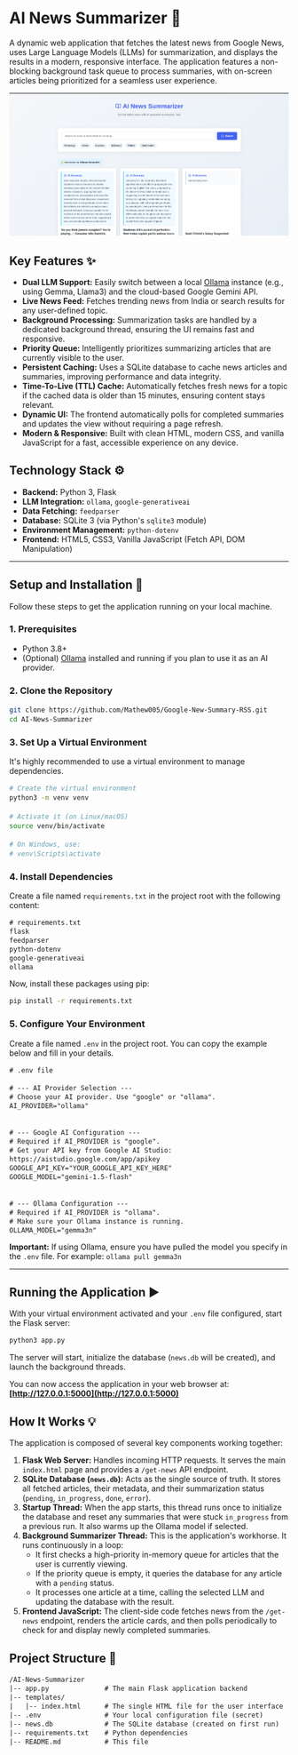 # AI News Summarizer 🚀

A dynamic web application that fetches the latest news from Google News, uses Large Language Models (LLMs) for summarization, and displays the results in a modern, responsive interface. The application features a non-blocking background task queue to process summaries, with on-screen articles being prioritized for a seamless user experience.

![Screenshot of the AI News Summarizer application](./screenshot.png)

## Key Features ✨

-   **Dual LLM Support:** Easily switch between a local [Ollama](https://ollama.com/) instance (e.g., using Gemma, Llama3) and the cloud-based Google Gemini API.
-   **Live News Feed:** Fetches trending news from India or search results for any user-defined topic.
-   **Background Processing:** Summarization tasks are handled by a dedicated background thread, ensuring the UI remains fast and responsive.
-   **Priority Queue:** Intelligently prioritizes summarizing articles that are currently visible to the user.
-   **Persistent Caching:** Uses a SQLite database to cache news articles and summaries, improving performance and data integrity.
-   **Time-To-Live (TTL) Cache:** Automatically fetches fresh news for a topic if the cached data is older than 15 minutes, ensuring content stays relevant.
-   **Dynamic UI:** The frontend automatically polls for completed summaries and updates the view without requiring a page refresh.
-   **Modern & Responsive:** Built with clean HTML, modern CSS, and vanilla JavaScript for a fast, accessible experience on any device.

## Technology Stack ⚙️

-   **Backend:** Python 3, Flask
-   **LLM Integration:** `ollama`, `google-generativeai`
-   **Data Fetching:** `feedparser`
-   **Database:** SQLite 3 (via Python's `sqlite3` module)
-   **Environment Management:** `python-dotenv`
-   **Frontend:** HTML5, CSS3, Vanilla JavaScript (Fetch API, DOM Manipulation)

---

## Setup and Installation 🔧

Follow these steps to get the application running on your local machine.

### 1. Prerequisites

-   Python 3.8+
-   (Optional) [Ollama](https://ollama.com/) installed and running if you plan to use it as an AI provider.

### 2. Clone the Repository

```bash
git clone https://github.com/Mathew005/Google-New-Summary-RSS.git
cd AI-News-Summarizer
```

### 3. Set Up a Virtual Environment

It's highly recommended to use a virtual environment to manage dependencies.

```bash
# Create the virtual environment
python3 -m venv venv

# Activate it (on Linux/macOS)
source venv/bin/activate

# On Windows, use:
# venv\Scripts\activate
```

### 4. Install Dependencies

Create a file named `requirements.txt` in the project root with the following content:

```
# requirements.txt
flask
feedparser
python-dotenv
google-generativeai
ollama
```

Now, install these packages using pip:

```bash
pip install -r requirements.txt
```

### 5. Configure Your Environment

Create a file named `.env` in the project root. You can copy the example below and fill in your details.

```env
# .env file

# --- AI Provider Selection ---
# Choose your AI provider. Use "google" or "ollama".
AI_PROVIDER="ollama"


# --- Google AI Configuration ---
# Required if AI_PROVIDER is "google".
# Get your API key from Google AI Studio: https://aistudio.google.com/app/apikey
GOOGLE_API_KEY="YOUR_GOOGLE_API_KEY_HERE"
GOOGLE_MODEL="gemini-1.5-flash"


# --- Ollama Configuration ---
# Required if AI_PROVIDER is "ollama".
# Make sure your Ollama instance is running.
OLLAMA_MODEL="gemma3n"
```

**Important:** If using Ollama, ensure you have pulled the model you specify in the `.env` file. For example:
`ollama pull gemma3n`

---

## Running the Application ▶️

With your virtual environment activated and your `.env` file configured, start the Flask server:

```bash
python3 app.py
```

The server will start, initialize the database (`news.db` will be created), and launch the background threads.

You can now access the application in your web browser at:
**[http://127.0.0.1:5000](http://127.0.0.1:5000)**

## How It Works 💡

The application is composed of several key components working together:

1.  **Flask Web Server:** Handles incoming HTTP requests. It serves the main `index.html` page and provides a `/get-news` API endpoint.
2.  **SQLite Database (`news.db`):** Acts as the single source of truth. It stores all fetched articles, their metadata, and their summarization status (`pending`, `in_progress`, `done`, `error`).
3.  **Startup Thread:** When the app starts, this thread runs once to initialize the database and reset any summaries that were stuck `in_progress` from a previous run. It also warms up the Ollama model if selected.
4.  **Background Summarizer Thread:** This is the application's workhorse. It runs continuously in a loop:
    -   It first checks a high-priority in-memory queue for articles that the user is currently viewing.
    -   If the priority queue is empty, it queries the database for any article with a `pending` status.
    -   It processes one article at a time, calling the selected LLM and updating the database with the result.
5.  **Frontend JavaScript:** The client-side code fetches news from the `/get-news` endpoint, renders the article cards, and then polls periodically to check for and display newly completed summaries.

## Project Structure 📁

```
/AI-News-Summarizer
|-- app.py              # The main Flask application backend
|-- templates/
|   |-- index.html      # The single HTML file for the user interface
|-- .env                # Your local configuration file (secret)
|-- news.db             # The SQLite database (created on first run)
|-- requirements.txt    # Python dependencies
|-- README.md           # This file
```
